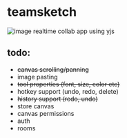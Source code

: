 # teamsketch
![image](https://github.com/user-attachments/assets/002cf25e-b67d-4abf-9d63-6e82c2429d46)
realtime collab app using yjs

## todo:
* ~~canvas scrolling/panning~~
* image pasting
* ~~tool properties (font, size, color etc)~~
* hotkey support (undo, redo, delete)
* ~~history support (redo, undo)~~
* store canvas
* canvas permissions
* auth
* rooms
